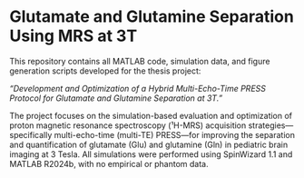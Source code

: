# Glutamate and Glutamine Separation Using MRS at 3T

This repository contains all MATLAB code, simulation data, and figure generation scripts developed for the thesis project:

*“Development and Optimization of a Hybrid Multi-Echo-Time PRESS Protocol for Glutamate and Glutamine Separation at 3T.”*

The project focuses on the simulation-based evaluation and optimization of proton magnetic resonance spectroscopy (¹H-MRS) acquisition strategies—specifically multi-echo-time (multi-TE) PRESS—for improving the separation and quantification of glutamate (Glu) and glutamine (Gln) in pediatric brain imaging at 3 Tesla. All simulations were performed using SpinWizard 1.1 and MATLAB R2024b, with no empirical or phantom data.

